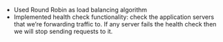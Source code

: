 - Used Round Robin as load balancing algorithm
- Implemented health check functionality: check the application servers that we’re forwarding traffic to. If any server fails the health check then we will stop sending requests to it.

